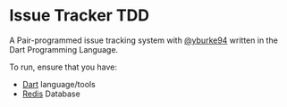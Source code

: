 # Issue Tracker TDD

A Pair-programmed issue tracking system with [@yburke94] written in the Dart Programming Language.

To run, ensure that you have:

* [Dart] language/tools
* [Redis] Database

[//]: # (Tagged urls)
[@yburke94]: https://github.com/yburke94
[Dart]: https://www.dartlang.org/
[Redis]: http://redis.io/
